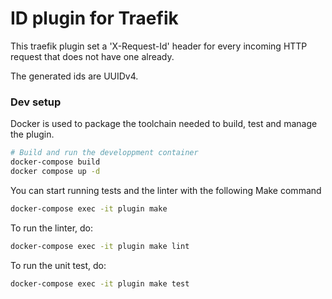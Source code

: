 # ID plugin for Traefik

This traefik plugin set a 'X-Request-Id' header for every incoming HTTP request that
does not have one already.

The generated ids are UUIDv4.

### Dev setup

Docker is used to package the toolchain needed to build, test and manage the plugin.

```bash
# Build and run the developpment container
docker-compose build
docker compose up -d
```

You can start running tests and the linter with the following Make command
```bash
docker-compose exec -it plugin make
```

To run the linter, do:

```bash
docker-compose exec -it plugin make lint
```

To run the unit test, do:

```bash
docker-compose exec -it plugin make test
```
